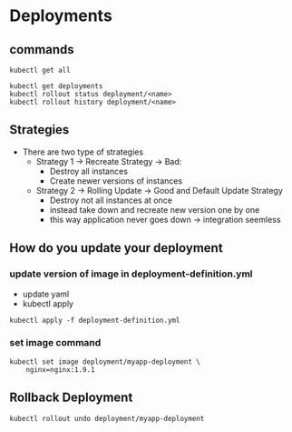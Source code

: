 # Deployments

## commands
```
kubectl get all

kubectl get deployments
kubectl rollout status deployment/<name>
kubectl rollout history deployment/<name>
```


## Strategies
- There are two type of strategies
  - Strategy 1 -> Recreate Strategy -> Bad:
    - Destroy all instances
    - Create newer versions of instances
  - Strategy 2 -> Rolling Update -> Good and Default Update Strategy
    - Destroy not all instances at once
    - instead take down and recreate new version one by one
    - this way application never goes down -> integration seemless

## How do you update your deployment
### update version of image in deployment-definition.yml
- update yaml
- kubectl apply
```
kubectl apply -f deployment-definition.yml
```

### set image command
```
kubectl set image deployment/myapp-deployment \
    nginx=nginx:1.9.1
```

## Rollback Deployment 
```
kubectl rollout undo deployment/myapp-deployment
```